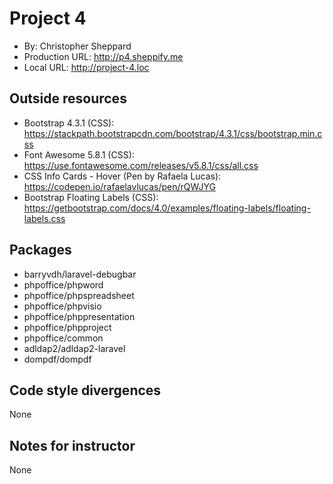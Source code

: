 # Project 4
+ By: Christopher Sheppard
+ Production URL: <http://p4.sheppify.me>
+ Local URL: <http://project-4.loc>

## Outside resources
+ Bootstrap 4.3.1 (CSS): <https://stackpath.bootstrapcdn.com/bootstrap/4.3.1/css/bootstrap.min.css>
+ Font Awesome 5.8.1 (CSS): <https://use.fontawesome.com/releases/v5.8.1/css/all.css>
+ CSS Info Cards - Hover (Pen by Rafaela Lucas): <https://codepen.io/rafaelavlucas/pen/rQWJYG>
+ Bootstrap Floating Labels (CSS): <https://getbootstrap.com/docs/4.0/examples/floating-labels/floating-labels.css>
## Packages
+   barryvdh/laravel-debugbar
+   phpoffice/phpword
+   phpoffice/phpspreadsheet
+   phpoffice/phpvisio
+   phpoffice/phppresentation
+   phpoffice/phpproject
+   phpoffice/common
+   adldap2/adldap2-laravel
+   dompdf/dompdf

## Code style divergences
None

## Notes for instructor
None
